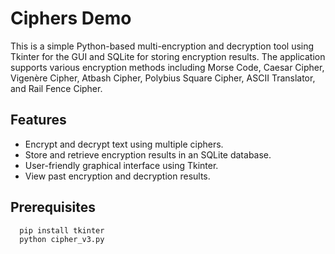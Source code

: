 
# Ciphers Demo

This is a simple Python-based multi-encryption and decryption tool using Tkinter for the GUI and SQLite for storing encryption results. The application supports various encryption methods including Morse Code, Caesar Cipher, Vigenère Cipher, Atbash Cipher, Polybius Square Cipher, ASCII Translator, and Rail Fence Cipher.





## Features

- Encrypt and decrypt text using multiple ciphers.
- Store and retrieve encryption results in an SQLite database.
- User-friendly graphical interface using Tkinter.
- View past encryption and decryption results.


## Prerequisites

```bash
  pip install tkinter
  python cipher_v3.py
```
    